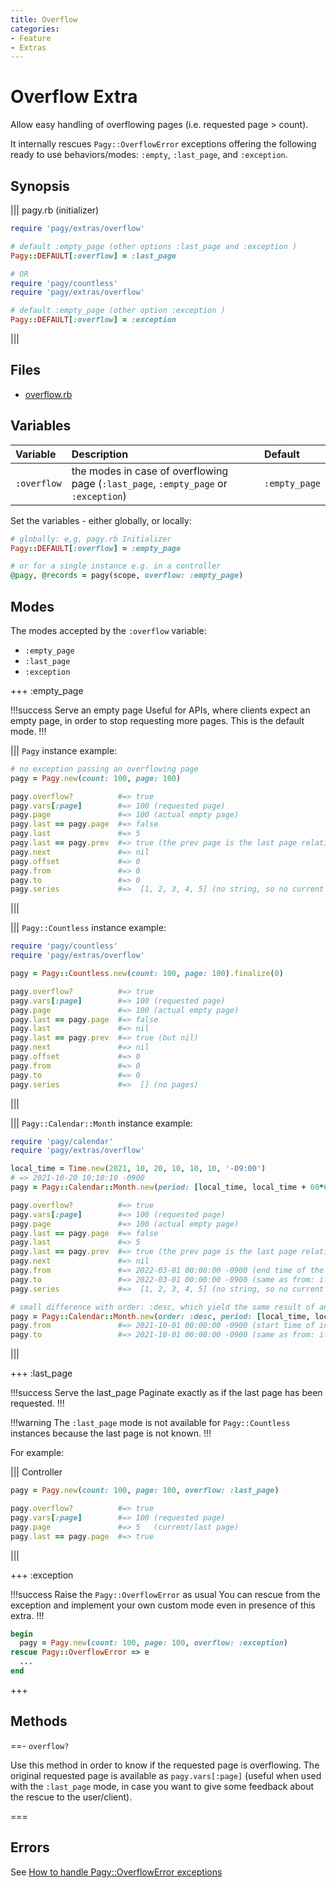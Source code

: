 ```yaml
---
title: Overflow
categories:
- Feature
- Extras
---
```


# Overflow Extra

Allow easy handling of overflowing pages (i.e. requested page > count).

It internally rescues `Pagy::OverflowError` exceptions offering the following ready to use behaviors/modes: `:empty`, `:last_page`, and `:exception`.

## Synopsis

||| pagy.rb (initializer)

```ruby
require 'pagy/extras/overflow'

# default :empty_page (other options :last_page and :exception )
Pagy::DEFAULT[:overflow] = :last_page

# OR
require 'pagy/countless'
require 'pagy/extras/overflow'

# default :empty_page (other option :exception )
Pagy::DEFAULT[:overflow] = :exception

```
|||

## Files

- [overflow.rb](https://github.com/ddnexus/pagy/blob/master/lib/pagy/extras/overflow.rb)

## Variables

| Variable    | Description                                                                         | Default       |
|:------------|:------------------------------------------------------------------------------------|:--------------|
| `:overflow` | the modes in case of overflowing page (`:last_page`, `:empty_page` or `:exception`) | `:empty_page` |

Set the variables - either globally, or locally:

```ruby
# globally: e,g, pagy.rb Initializer
Pagy::DEFAULT[:overflow] = :empty_page

# or for a single instance e.g. in a controller
@pagy, @records = pagy(scope, overflow: :empty_page)
```

## Modes

The modes accepted by the `:overflow` variable:

- `:empty_page`
- `:last_page`
- `:exception`

+++ :empty_page

!!!success Serve an empty page
Useful for APIs, where clients expect an empty page, in order to stop requesting more pages. This is the default mode.
!!!

||| `Pagy` instance example:
```ruby
# no exception passing an overflowing page
pagy = Pagy.new(count: 100, page: 100)

pagy.overflow?          #=> true
pagy.vars[:page]        #=> 100 (requested page)
pagy.page               #=> 100 (actual empty page)
pagy.last == pagy.page  #=> false
pagy.last               #=> 5
pagy.last == pagy.prev  #=> true (the prev page is the last page relative to the overflowing page)
pagy.next               #=> nil
pagy.offset             #=> 0
pagy.from               #=> 0
pagy.to                 #=> 0
pagy.series             #=>  [1, 2, 3, 4, 5] (no string, so no current page highlighted in the UI)
```
|||

||| `Pagy::Countless` instance example:

```ruby
require 'pagy/countless'
require 'pagy/extras/overflow'

pagy = Pagy::Countless.new(count: 100, page: 100).finalize(0)

pagy.overflow?          #=> true
pagy.vars[:page]        #=> 100 (requested page)
pagy.page               #=> 100 (actual empty page)
pagy.last == pagy.page  #=> false
pagy.last               #=> nil
pagy.last == pagy.prev  #=> true (but nil)
pagy.next               #=> nil
pagy.offset             #=> 0
pagy.from               #=> 0
pagy.to                 #=> 0
pagy.series             #=>  [] (no pages)
```
|||


||| `Pagy::Calendar::Month` instance example:

```ruby
require 'pagy/calendar'
require 'pagy/extras/overflow'

local_time = Time.new(2021, 10, 20, 10, 10, 10, '-09:00')
# => 2021-10-20 10:10:10 -0900
pagy = Pagy::Calendar::Month.new(period: [local_time, local_time + 60*60*24*130], page: 100)

pagy.overflow?          #=> true
pagy.vars[:page]        #=> 100 (requested page)
pagy.page               #=> 100 (actual empty page)
pagy.last == pagy.page  #=> false
pagy.last               #=> 5
pagy.last == pagy.prev  #=> true (the prev page is the last page relative to the overflowing page)
pagy.next               #=> nil
pagy.from               #=> 2022-03-01 00:00:00 -0900 (end time of the final unit)
pagy.to                 #=> 2022-03-01 00:00:00 -0900 (same as from: if used it gets no records)
pagy.series             #=>  [1, 2, 3, 4, 5] (no string, so no current page highlighted in the UI)

# small difference with order: :desc, which yield the same result of an empty page
pagy = Pagy::Calendar::Month.new(order: :desc, period: [local_time, local_time + 60*60*24*130], page: 100)
pagy.from               #=> 2021-10-01 00:00:00 -0900 (start time of initial unit)
pagy.to                 #=> 2021-10-01 00:00:00 -0900 (same as from: if used it gets no records)
```
|||

+++ :last_page

!!!success Serve the last_page
Paginate exactly as if the last page has been requested. 
!!!

!!!warning 
The `:last_page` mode is not available for `Pagy::Countless` instances because the last page is not known.
!!!

For example:

||| Controller
```ruby
pagy = Pagy.new(count: 100, page: 100, overflow: :last_page)

pagy.overflow?          #=> true
pagy.vars[:page]        #=> 100 (requested page)
pagy.page               #=> 5   (current/last page)
pagy.last == pagy.page  #=> true
```
|||

+++ :exception

!!!success Raise the `Pagy::OverflowError` as usual
You can rescue from the exception and implement your own custom mode even in presence of this extra.
!!!

```ruby
begin
  pagy = Pagy.new(count: 100, page: 100, overflow: :exception)
rescue Pagy::OverflowError => e
  ...
end
```
+++


## Methods

==- `overflow?`

Use this method in order to know if the requested page is overflowing. The original requested page is available as `pagy.vars[:page]` (useful when used with the `:last_page` mode, in case you want to give some feedback about the rescue to the user/client).

===

## Errors

See [How to handle Pagy::OverflowError exceptions](/docs/how-to.md#handle-pagyoverflowerror-exceptions)
